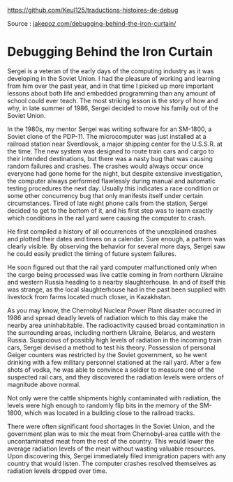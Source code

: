 https://github.com/Keul125/traductions-histoires-de-debug

Source : [jakepoz.com/debugging-behind-the-iron-curtain/](https://www.jakepoz.com/debugging-behind-the-iron-curtain/)

Debugging Behind the Iron Curtain
=====================

Sergei is a veteran of the early days of the computing industry as it was developing in the Soviet Union. I had the pleasure of working and learning from him over the past year, and in that time I picked up more important lessons about both life and embedded programming than any amount of school could ever teach. The most striking lesson is the story of how and why, in late summer of 1986, Sergei decided to move his family out of the Soviet Union.

In the 1980s, my mentor Sergei was writing software for an SM-1800, a Soviet clone of the PDP-11. The microcomputer was just installed at a railroad station near Sverdlovsk, a major shipping center for the U.S.S.R. at the time. The new system was designed to route train cars and cargo to their intended destinations, but there was a nasty bug that was causing random failures and crashes. The crashes would always occur once everyone had gone home for the night, but despite extensive investigation, the computer always performed flawlessly during manual and automatic testing procedures the next day. Usually this indicates a race condition or some other concurrency bug that only manifests itself under certain circumstances. Tired of late night phone calls from the station, Sergei decided to get to the bottom of it, and his first step was to learn exactly which conditions in the rail yard were causing the computer to crash.

He first compiled a history of all occurrences of the unexplained crashes and plotted their dates and times on a calendar. Sure enough, a pattern was clearly visible. By observing the behavior for several more days, Sergei saw he could easily predict the timing of future system failures.

He soon figured out that the rail yard computer malfunctioned only when the cargo being processed was live cattle coming in from northern Ukraine and western Russia heading to a nearby slaughterhouse. In and of itself this was strange, as the local slaughterhouse had in the past been supplied with livestock from farms located much closer, in Kazakhstan.

As you may know, the Chernobyl Nuclear Power Plant disaster occurred in 1986 and spread deadly levels of radiation which to this day make the nearby area uninhabitable. The radioactivity caused broad contamination in the surrounding areas, including northern Ukraine, Belarus, and western Russia. Suspicious of possibly high levels of radiation in the incoming train cars, Sergei devised a method to test his theory. Possession of personal Geiger counters was restricted by the Soviet government, so he went drinking with a few military personnel stationed at the rail yard. After a few shots of vodka, he was able to convince a soldier to measure one of the suspected rail cars, and they discovered the radiation levels were orders of magnitude above normal.

Not only were the cattle shipments highly contaminated with radiation, the levels were high enough to randomly flip bits in the memory of the SM-1800, which was located in a building close to the railroad tracks.

There were often significant food shortages in the Soviet Union, and the government plan was to mix the meat from Chernobyl-area cattle with the uncontaminated meat from the rest of the country. This would lower the average radiation levels of the meat without wasting valuable resources. Upon discovering this, Sergei immediately filed immigration papers with any country that would listen. The computer crashes resolved themselves as radiation levels dropped over time.